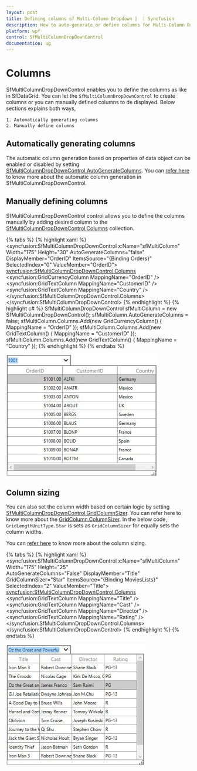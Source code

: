 ```yaml
---
layout: post
title: Defining columns of Multi-Column Dropdown |  | Syncfusion
description: How to auto-generate or define columns for Multi-Column Dropdown Control (Multicolumn ComboBox).
platform: wpf
control: SfMultiColumnDropDownControl
documentation: ug
---
```


# Columns

SfMultiColumnDropDownControl enables you to define the columns as like in SfDataGrid. You can let the `SfMultiColumnDropDownControl` to create columns or you can manually defined columns to de displayed. Below sections explains both ways,
 
    1. Automatically generating columns
    2. Manually define columns
    
## Automatically generating columns

The automatic column generation based on properties of data object can be enabled or disabled by setting [SfMultiColumnDropDownControl.AutoGenerateColumns](http://help.syncfusion.com/cr/cref_files/wpf/Syncfusion.SfGrid.WPF~Syncfusion.UI.Xaml.Grid.SfMultiColumnDropDownControl~AutoGenerateColumns.html). 
You can [refer here](http://help.syncfusion.com/wpf/sfdatagrid/columns#defining-columns) to know more about the automatic column generation in SfMultiColumnDropDownControl.

## Manually defining columns

SfMultiColumnDropDownControl control allows you to define the columns manually by adding desired column to the [SfMultiColumnDropDownControl.Columns](http://help.syncfusion.com/cr/cref_files/wpf/Syncfusion.SfGrid.WPF~Syncfusion.UI.Xaml.Grid.SfMultiColumnDropDownControl~Columns.html) collection.

{% tabs %}
{% highlight xaml %}
<syncfusion:SfMultiColumnDropDownControl x:Name="sfMultiColumn"
                                         Width="175"
                                         Height="30"
                                         AutoGenerateColumns="false"
                                         DisplayMember="OrderID"
                                         ItemsSource="{Binding Orders}"
                                         SelectedIndex="0"
                                         ValueMember="OrderID">
    <syncfusion:SfMultiColumnDropDownControl.Columns>
        <syncfusion:GridCurrencyColumn MappingName="OrderID" />
        <syncfusion:GridTextColumn MappingName="CustomerID" />
        <syncfusion:GridTextColumn MappingName="Country" />
    </syncfusion:SfMultiColumnDropDownControl.Columns>
</syncfusion:SfMultiColumnDropDownControl>
{% endhighlight %}
{% highlight c# %}
SfMultiColumnDropDownControl sfMultiColumn = new SfMultiColumnDropDownControl();
sfMultiColumn.AutoGenerateColumns = false;
sfMultiColumn.Columns.Add(new GridCurrencyColumn() { MappingName = “OrderID” });
sfMultiColumn.Columns.Add(new GridTextColumn() { MappingName = “CustomerID” });
sfMultiColumn.Columns.Add(new GridTextColumn() { MappingName = “Country” });
{% endhighlight %}
{% endtabs %}

![Manually generated the columns in WPF SfMultiColumnDropDown](Columns_images/Columns_img1.png)

## Column sizing

You can also set the column width based on certain logic by setting [SfMultiColumnDropDownControl.GridColumnSizer](http://help.syncfusion.com/cr/cref_files/wpf/Syncfusion.SfGrid.WPF~Syncfusion.UI.Xaml.Grid.SfMultiColumnDropDownControl~GridColumnSizer.html). You can refer here to know more about the [GridColumn.ColumnSizer](http://help.syncfusion.com/cr/cref_files/wpf/Syncfusion.SfGrid.WPF~Syncfusion.UI.Xaml.Grid.GridColumn~ColumnSizer.html).
In the below code, `GridLengthUnitType.Star` is sets as `GridColumnSizer` for equally sets the column widths.

You can [refer here](http://help.syncfusion.com/wpf/sfdatagrid/columns#column-sizing) to know more about the column sizing.

{% tabs %}
{% highlight xaml %}
<syncfusion:SfMultiColumnDropDownControl x:Name="sfMultiColumn"
                                         Width="175"
                                         Height="25"                                            
                                         AutoGenerateColumns="False"
                                         DisplayMember="Title"
                                         GridColumnSizer="Star"
                                         ItemsSource="{Binding MoviesLists}"
                                         SelectedIndex="2"
                                         ValueMember="Title">
    <syncfusion:SfMultiColumnDropDownControl.Columns>
        <syncfusion:GridTextColumn MappingName="Title" />
        <syncfusion:GridTextColumn MappingName="Cast" />
        <syncfusion:GridTextColumn MappingName="Director" />
        <syncfusion:GridTextColumn MappingName="Rating" />
    </syncfusion:SfMultiColumnDropDownControl.Columns>
</syncfusion:SfMultiColumnDropDownControl>
{% endhighlight %}
{% endtabs %}

![Change column size in WPF SfMuliColumnDropDown](Columns_images/Columns_img2.png)

